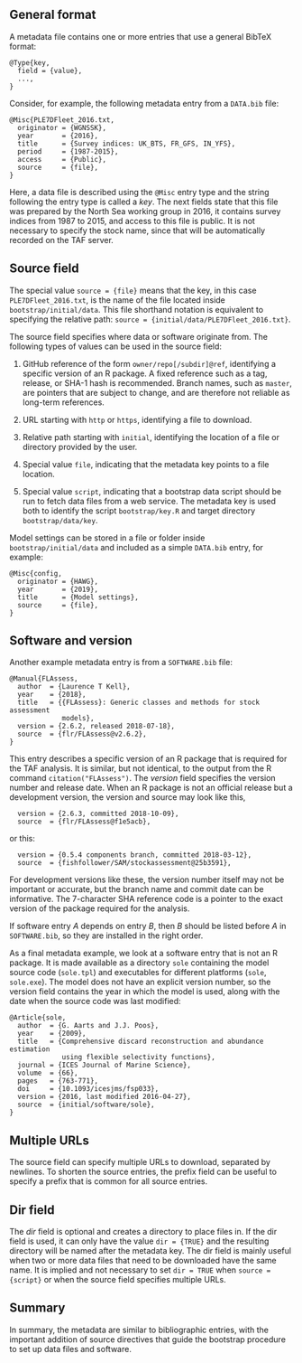 ## General format

A metadata file contains one or more entries that use a general BibTeX format:

```
@Type{key,
  field = {value},
  ...,
}
```

Consider, for example, the following metadata entry from a `DATA.bib` file:

```
@Misc{PLE7DFleet_2016.txt,
  originator = {WGNSSK},
  year       = {2016},
  title      = {Survey indices: UK_BTS, FR_GFS, IN_YFS},
  period     = {1987-2015},
  access     = {Public},
  source     = {file},
}
```

Here, a data file is described using the `@Misc` entry type and the string
following the entry type is called a *key*. The next fields state that this file
was prepared by the North Sea working group in 2016, it contains survey indices
from 1987 to 2015, and access to this file is public. It is not necessary to
specify the stock name, since that will be automatically recorded on the TAF
server.

## Source field

The special value `source = {file}` means that the key, in this case
`PLE7DFleet_2016.txt`, is the name of the file located inside
`bootstrap/initial/data`. This file shorthand notation is equivalent to
specifying the relative path: `source = {initial/data/PLE7DFleet_2016.txt}`.

The source field specifies where data or software originate from. The following
types of values can be used in the source field:

1. GitHub reference of the form `owner/repo[/subdir]@ref`, identifying a
   specific version of an R package. A fixed reference such as a tag, release,
   or SHA-1 hash is recommended. Branch names, such as `master`, are pointers
   that are subject to change, and are therefore not reliable as long-term
   references.

2. URL starting with `http` or `https`, identifying a file to download.

3. Relative path starting with `initial`, identifying the location of a file or
   directory provided by the user.

4. Special value `file`, indicating that the metadata key points to a file
   location.

5. Special value `script`, indicating that a bootstrap data script should be run
   to fetch data files from a web service. The metadata key is used both to
   identify the script `bootstrap/key.R` and target directory
   `bootstrap/data/key`.

Model settings can be stored in a file or folder inside `bootstrap/initial/data`
and included as a simple `DATA.bib` entry, for example:

```
@Misc{config,
  originator = {HAWG},
  year       = {2019},
  title      = {Model settings},
  source     = {file},
}
```

## Software and version

Another example metadata entry is from a `SOFTWARE.bib` file:

```
@Manual{FLAssess,
  author  = {Laurence T Kell},
  year    = {2018},
  title   = {{FLAssess}: Generic classes and methods for stock assessment
             models},
  version = {2.6.2, released 2018-07-18},
  source  = {flr/FLAssess@v2.6.2},
}
```

This entry describes a specific version of an R package that is required for the
TAF analysis. It is similar, but not identical, to the output from the R command
`citation("FLAssess")`. The *version* field specifies the version number and
release date. When an R package is not an official release but a development
version, the version and source may look like this,

```
  version = {2.6.3, committed 2018-10-09},
  source  = {flr/FLAssess@f1e5acb},
```

or this:

```
  version = {0.5.4 components branch, committed 2018-03-12},
  source  = {fishfollower/SAM/stockassessment@25b3591},
```

For development versions like these, the version number itself may not be
important or accurate, but the branch name and commit date can be informative.
The 7-character SHA reference code is a pointer to the exact version of the
package required for the analysis.

If software entry *A* depends on entry *B*, then *B* should be listed before *A*
in `SOFTWARE.bib`, so they are installed in the right order.

As a final metadata example, we look at a software entry that is not an R
package. It is made available as a directory `sole` containing the model source
code (`sole.tpl`) and executables for different platforms (`sole`, `sole.exe`).
The model does not have an explicit version number, so the version field
contains the year in which the model is used, along with the date when the
source code was last modified:

```
@Article{sole,
  author  = {G. Aarts and J.J. Poos},
  year    = {2009},
  title   = {Comprehensive discard reconstruction and abundance estimation
             using flexible selectivity functions},
  journal = {ICES Journal of Marine Science},
  volume  = {66},
  pages   = {763-771},
  doi     = {10.1093/icesjms/fsp033},
  version = {2016, last modified 2016-04-27},
  source  = {initial/software/sole},
}
```

## Multiple URLs

The source field can specify multiple URLs to download, separated by newlines.
To shorten the source entries, the prefix field can be useful to specify a
prefix that is common for all source entries.

## Dir field

The *dir* field is optional and creates a directory to place files in. If the
dir field is used, it can only have the value `dir = {TRUE}` and the resulting
directory will be named after the metadata key. The dir field is mainly useful
when two or more data files that need to be downloaded have the same name. It is
implied and not necessary to set `dir = TRUE` when `source = {script}` or when
the source field specifies multiple URLs.

## Summary

In summary, the metadata are similar to bibliographic entries, with the
important addition of source directives that guide the bootstrap procedure to
set up data files and software.

